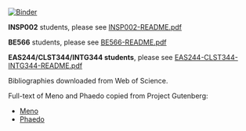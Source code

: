 [![Binder](https://mybinder.org/badge.svg)](https://mybinder.org/v2/gh/dalejn/semanticNetworks/master)

**INSP002** students, please see [INSP002-README.pdf](https://github.com/dalejn/semanticNetworks/raw/master/INSP002-README.pdf)

**BE566** students, please see [BE566-README.pdf](https://github.com/dalejn/semanticNetworks/raw/master/BE566-README.pdf)

**EAS244/CLST344/INTG344 students**, please see [EAS244-CLST344-INTG344-README.pdf](https://github.com/dalejn/semanticNetworks/raw/master/EAS244-CLST344-INTG344-README.pdf)

Bibliographies downloaded from Web of Science.

Full-text of Meno and Phaedo copied from Project Gutenberg:
* [Meno](http://www.gutenberg.org/cache/epub/1643/pg1643.txt)
* [Phaedo](http://www.gutenberg.org/ebooks/1658)